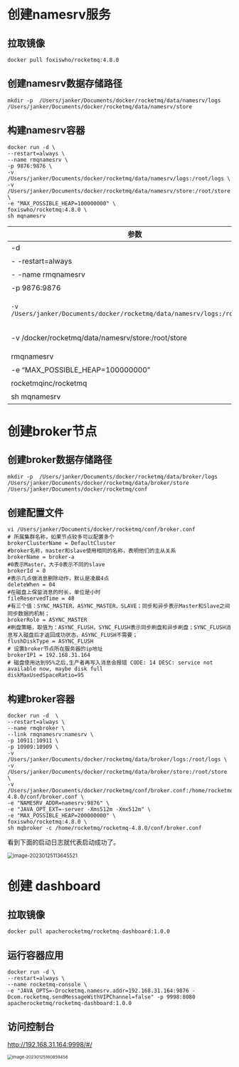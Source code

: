 # 创建namesrv服务

## 拉取镜像

```
docker pull foxiswho/rocketmq:4.8.0
```

## 创建namesrv数据存储路径

```
mkdir -p  /Users/janker/Documents/docker/rocketmq/data/namesrv/logs   /Users/janker/Documents/docker/rocketmq/data/namesrv/store
```

## 构建namesrv容器

```
docker run -d \
--restart=always \
--name rmqnamesrv \
-p 9876:9876 \
-v /Users/janker/Documents/docker/rocketmq/data/namesrv/logs:/root/logs \
-v /Users/janker/Documents/docker/rocketmq/data/namesrv/store:/root/store \
-e "MAX_POSSIBLE_HEAP=100000000" \
foxiswho/rocketmq:4.8.0 \
sh mqnamesrv
```

| **参数**                                                     | **说明**                                                     |
| ------------------------------------------------------------ | ------------------------------------------------------------ |
| -d                                                           | 以守护进程的方式启动                                         |
| - -restart=always                                            | docker重启时候容器自动重启                                   |
| - -name rmqnamesrv                                           | 把容器的名字设置为rmqnamesrv                                 |
| -p 9876:9876                                                 | 把容器内的端口9876挂载到宿主机9876上面                       |
| `-v /Users/janker/Documents/docker/rocketmq/data/namesrv/logs:/root/logs` | 把容器内的 `/root/logs` 日志目录挂载到宿主机的  `/Users/janker/Documents/docker/rocketmq/data/namesrv/logs` 目录 |
| -v /docker/rocketmq/data/namesrv/store:/root/store           | 把容器内的/root/store数据存储目录挂载到宿主机的 /docker/rocketmq/data/namesrv目录 |
| rmqnamesrv                                                   | 容器的名字                                                   |
| -e “MAX_POSSIBLE_HEAP=100000000”                             | 设置容器的最大堆内存为100000000                              |
| rocketmqinc/rocketmq                                         | 使用的镜像名称                                               |
| sh mqnamesrv                                                 | 启动namesrv服务                                              |

# 创建broker节点

## 创建broker数据存储路径

```
mkdir -p  /Users/janker/Documents/docker/rocketmq/data/broker/logs   /Users/janker/Documents/docker/rocketmq/data/broker/store /Users/janker/Documents/docker/rocketmq/conf
```

## 创建配置文件

```
vi /Users/janker/Documents/docker/rocketmq/conf/broker.conf
# 所属集群名称，如果节点较多可以配置多个
brokerClusterName = DefaultCluster
#broker名称，master和slave使用相同的名称，表明他们的主从关系
brokerName = broker-a
#0表示Master，大于0表示不同的slave
brokerId = 0
#表示几点做消息删除动作，默认是凌晨4点
deleteWhen = 04
#在磁盘上保留消息的时长，单位是小时
fileReservedTime = 48
#有三个值：SYNC_MASTER，ASYNC_MASTER，SLAVE；同步和异步表示Master和Slave之间同步数据的机制；
brokerRole = ASYNC_MASTER
#刷盘策略，取值为：ASYNC_FLUSH，SYNC_FLUSH表示同步刷盘和异步刷盘；SYNC_FLUSH消息写入磁盘后才返回成功状态，ASYNC_FLUSH不需要；
flushDiskType = ASYNC_FLUSH
# 设置broker节点所在服务器的ip地址
brokerIP1 = 192.168.31.164
# 磁盘使用达到95%之后,生产者再写入消息会报错 CODE: 14 DESC: service not available now, maybe disk full
diskMaxUsedSpaceRatio=95
```

## 构建broker容器

```
docker run -d  \
--restart=always \
--name rmqbroker \
--link rmqnamesrv:namesrv \
-p 10911:10911 \
-p 10909:10909 \
-v  /Users/janker/Documents/docker/rocketmq/data/broker/logs:/root/logs \
-v  /Users/janker/Documents/docker/rocketmq/data/broker/store:/root/store \
-v /Users/janker/Documents/docker/rocketmq/conf/broker.conf:/home/rocketmq/rocketmq-4.8.0/conf/broker.conf \
-e "NAMESRV_ADDR=namesrv:9876" \
-e "JAVA_OPT_EXT=-server -Xms512m -Xmx512m" \
-e "MAX_POSSIBLE_HEAP=200000000" \
foxiswho/rocketmq:4.8.0 \
sh mqbroker -c /home/rocketmq/rocketmq-4.8.0/conf/broker.conf
```

看到下面的启动日志就代表启动成功了。

<img src="https://qiniu-cdn.janker.top/mdimg/image-20230125113645521.png" alt="image-20230125113645521" style="zoom:80%;" />

# 创建 dashboard

## 拉取镜像

```
docker pull apacherocketmq/rocketmq-dashboard:1.0.0
```

## 运行容器应用

```
docker run -d \
--restart=always \
--name rocketmq-console \
-e "JAVA_OPTS=-Drocketmq.namesrv.addr=192.168.31.164:9876 -Dcom.rocketmq.sendMessageWithVIPChannel=false" -p 9998:8080 apacherocketmq/rocketmq-dashboard:1.0.0
```

## 访问控制台

http://192.168.31.164:9998/#/

<img src="https://qiniu-cdn.janker.top/mdimg/image-20230125160859456.png" alt="image-20230125160859456" style="zoom:67%;" />